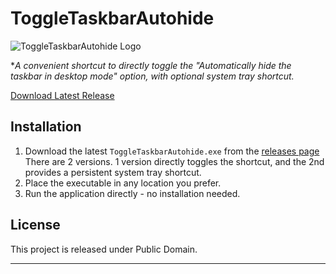 # ToggleTaskbarAutohide

![ToggleTaskbarAutohide Logo](demo.gif)

**A convenient shortcut to directly toggle the "Automatically hide the taskbar in desktop mode" option, with optional system tray shortcut.*


[Download Latest Release](https://github.com/FreelanceProgrammingServices/ToggleTaskbarAutohide/releases/latest)

</div>

## Installation

1. Download the latest `ToggleTaskbarAutohide.exe` from the [releases page](https://github.com/yourusername/ToggleTaskbarAutohide/releases/latest) 
  There are 2 versions. 1 version directly toggles the shortcut, and the 2nd provides a persistent system tray shortcut.
2. Place the executable in any location you prefer.
3. Run the application directly - no installation needed.


## License

This project is released under Public Domain.

---

</div>
